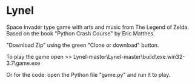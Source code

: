 # Lynel
Space Invader type game with arts and music from The Legend of Zelda. Based on the book "Python Crash Course" by Eric Matthes.

"Download Zip" using the green "Clone or download" button.

To play the game open >>   Lynel-master\Lynel-master\build\exe.win32-3.7\game.exe

Or for the code: open the Python file "game.py" and run it to play.
